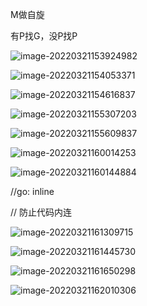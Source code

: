 M做自旋

有P找G，没P找P

![image-20220321153924982](/Users/user/playground/share/nrookie.github.io/collections/go/xunlianying/runtime/image-20220321153924982.png)





![image-20220321154053371](/Users/user/playground/share/nrookie.github.io/collections/go/xunlianying/runtime/image-20220321154053371.png)



![image-20220321154616837](/Users/user/playground/share/nrookie.github.io/collections/go/xunlianying/runtime/image-20220321154616837.png)



![image-20220321155307203](/Users/user/playground/share/nrookie.github.io/collections/go/xunlianying/runtime/image-20220321155307203.png)



![image-20220321155609837](/Users/user/playground/share/nrookie.github.io/collections/go/xunlianying/runtime/image-20220321155609837.png)



![image-20220321160014253](/Users/user/playground/share/nrookie.github.io/collections/go/xunlianying/runtime/image-20220321160014253.png)



![image-20220321160144884](/Users/user/playground/share/nrookie.github.io/collections/go/xunlianying/runtime/image-20220321160144884.png)





//go: inline 

// 防止代码内连

![image-20220321161309715](/Users/user/playground/share/nrookie.github.io/collections/go/xunlianying/runtime/image-20220321161309715.png)



![image-20220321161445730](/Users/user/playground/share/nrookie.github.io/collections/go/xunlianying/runtime/image-20220321161445730.png)



![image-20220321161650298](/Users/user/playground/share/nrookie.github.io/collections/go/xunlianying/runtime/image-20220321161650298.png)



![image-20220321162010306](/Users/user/playground/share/nrookie.github.io/collections/go/xunlianying/runtime/image-20220321162010306.png)





